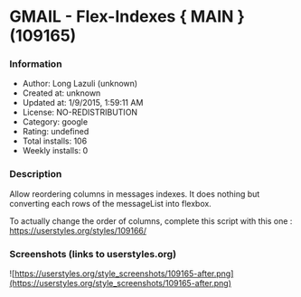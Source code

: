# GMAIL - Flex-Indexes { MAIN } (109165)

### Information
- Author: Long Lazuli (unknown)
- Created at: unknown
- Updated at: 1/9/2015, 1:59:11 AM
- License: NO-REDISTRIBUTION
- Category: google
- Rating: undefined
- Total installs: 106
- Weekly installs: 0


### Description
Allow reordering columns in messages indexes.
It does nothing but converting each rows of the messageList into flexbox.

To actually change the order of columns, complete this script with this one : https://userstyles.org/styles/109166/


### Screenshots (links to userstyles.org)
![https://userstyles.org/style_screenshots/109165-after.png](https://userstyles.org/style_screenshots/109165-after.png)


